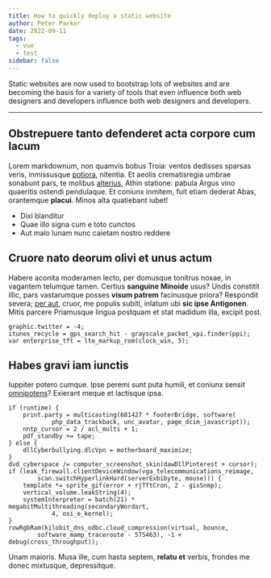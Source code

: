 ```yaml
---
title: How to quickly deploy a static website
author: Peter Parker
date: 2022-09-11
tags:
  - vue
  - test
sidebar: false
---
```


Static websites are now used to bootstrap lots of websites and are becoming the basis for a variety of tools that even influence both web designers and developers influence both web designers and developers.

---

## Obstrepuere tanto defenderet acta corpore cum lacum

Lorem markdownum, non quamvis bobus Troia: ventos dedisses sparsas veris,
inmissusque [potiora](https://github.com/sfxcode/vitepress-blog-starter), nitentia. Et aeolis
crematisregia umbrae sonabunt pars, te molibus
[alterius](https://github.com/sfxcode/vitepress-blog-starter), Athin statione: pabula Argus vino
quaeritis ostendi pendulaque. Et coniunx inmitem, fuit etiam dederat Abas,
orantemque **placui**. Minos alta quatiebant iubet!

- Dixi blanditur
- Quae illo signa cum e toto cunctos
- Aut malo lunam nunc caietam nostro reddere

## Cruore nato deorum olivi et unus actum

Habere aconita moderamen lecto, per domusque tonitrus noxae, in vagantem
telumque tamen. Certius **sanguine Minoide** usus? Undis constitit illic, pars
vastarumque posses **visum patrem** facinusque priora? Respondit severa; [per
aut](https://github.com/sfxcode/vitepress-blog-starter), cruor, me populis subiti, inlatum ubi **sic ipse
Antigonen**. Mitis parcere Priamusque lingua postquam et stat madidum illa,
excipit post.

    graphic.twitter = -4;
    itunes_recycle = gps_search_hit - grayscale_packet_vpi.finder(ppi);
    var enterprise_tft = lte_markup_rom(clock_win, 5);

## Habes gravi iam iunctis

Iuppiter potero cumque. Ipse peremi sunt puta humili, et coniunx sensit
[omnipotens](https://github.com/sfxcode/vitepress-blog-starter)? Exierant meque et lactisque ipsa.

    if (runtime) {
        print.party = multicasting(681427 * footerBridge, software(
                php_data_trackback, unc_avatar, page_dcim_javascript));
        nntp_cursor = 2 / acl_multi + 1;
        pdf_standby += tape;
    } else {
        dllCyberbullying.dlcVpn = motherboard_maximize;
    }
    dvd_cyberspace /= computer_screenshot_skin(dawDllPinterest + cursor);
    if (leak_firewall.clientDeviceWindow(vga_telecommunications_reimage,
            scan.switchHyperlinkHard(serverExbibyte, mouse))) {
        template *= sprite_gif(error + rjTftCron, 2 - gisSnmp);
        vertical_volume.leakString(4);
        systemInterpreter = batch(21) * megabitMultithreading(secondaryWordart,
                4, osi_e_kernel);
    }
    rowRgbRam(kilobit_dns_odbc.cloud_compression(virtual, bounce,
            software_mamp_traceroute - 575463), -1 + debug(cross_throughput));

Unam maioris. Musa ille, cum hasta septem, **relatu et** verbis, frondes me
donec mixtusque, depressitque.
